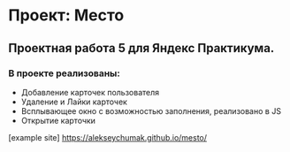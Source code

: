 # Проект: Место

## Проектная работа 5 для Яндекс Практикума.

### В проекте реализованы:
* Добавление карточек пользователя
* Удаление и Лайки карточек
* Всплывающее окно с возможностью заполнения, реализовано в JS
* Открытие карточки


[example site] https://alekseychumak.github.io/mesto/